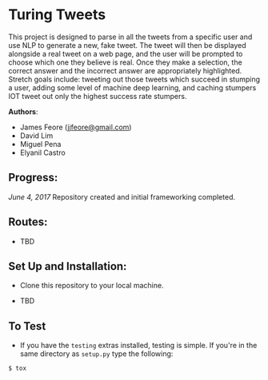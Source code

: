 # Turing Tweets

This project is designed to parse in all the tweets from a specific user and use NLP to generate a new, fake tweet. The tweet will then be displayed alongside a real tweet on a web page, and the user will be prompted to choose which one they believe is real. Once they make a selection, the correct answer and the incorrect answer are appropriately highlighted. Stretch goals include: tweeting out those tweets which succeed in stumping a user, adding some level of machine deep learning, and caching stumpers IOT tweet out only the highest success rate stumpers.

**Authors**:

- James Feore (jjfeore@gmail.com)
- David Lim
- Miguel Pena
- Elyanil Castro

## Progress:

*June 4, 2017*
Repository created and initial frameworking completed.

## Routes:

- TBD

## Set Up and Installation:

- Clone this repository to your local machine.

- TBD

## To Test

- If you have the `testing` extras installed, testing is simple. If you're in the same directory as `setup.py` type the following:

```
$ tox
```
